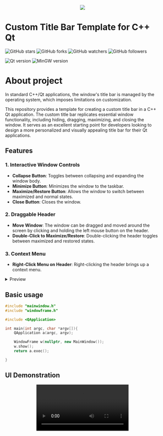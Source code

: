 <p align="center">
  <img src="https://github.com/user-attachments/assets/1bc0abb6-bbb1-442e-980e-addacc69e9e8" />
</p>

# Custom Title Bar Template for C++ Qt

![GitHub stars](https://img.shields.io/github/stars/imitatehappiness/QtCustomTitleBar?style=social)
![GitHub forks](https://img.shields.io/github/forks/imitatehappiness/QtCustomTitleBar?style=social)
![GitHub watchers](https://img.shields.io/github/watchers/imitatehappiness/QtCustomTitleBar?style=social)
![GitHub followers](https://img.shields.io/github/followers/imitatehappiness?style=social)

![Qt version](https://img.shields.io/badge/Qt-5.15.2-151515.svg?Color=EEE&logoColor=EEE)
![MinGW version](https://img.shields.io/badge/MinGW-5.3.0-151515.svg?Color=EEE&logoColor=EEE)

# About project
In standard C++/Qt applications, the window's title bar is managed by the operating system, which imposes limitations on customization. 

This repository provides a template for creating a custom title bar in a C++ Qt application. The custom title bar replicates essential window functionality, including hiding, dragging, maximizing, and closing the window. It serves as an excellent starting point for developers looking to design a more personalized and visually appealing title bar for their Qt applications.

## Features
### 1. Interactive Window Controls
- **Collapse Button**: Toggles between collapsing and expanding the window body.
- **Minimize Button**: Minimizes the window to the taskbar.
- **Maximize/Restore Button**: Allows the window to switch between maximized and normal states.
- **Close Button**: Closes the window.

### 2. Draggable Header
- **Move Window**: The window can be dragged and moved around the screen by clicking and holding the left mouse button on the header.
- **Double-Click to Maximize/Restore**: Double-clicking the header toggles between maximized and restored states.

### 3. Context Menu
- **Right-Click Menu on Header**: Right-clicking the header brings up a context menu.

<details>
  <summary>Preview</summary>
  <p align="center">
    <img src="https://github.com/user-attachments/assets/fd5da370-6855-4240-b46b-3f9a5602e51c">
  </p>
</details>

## Basic usage

``` C++
#include "mainwindow.h"
#include "windowframe.h"

#include <QApplication>

int main(int argc, char *argv[]){
    QApplication a(argc, argv);

    WindowFrame w(nullptr, new MainWindow());
    w.show();
    return a.exec();

}
```
## UI Demonstration

<p align="center">
  <video src="https://github.com/user-attachments/assets/d4fdcd9a-8565-40e6-85cc-cbb7d70438e5" />
</p>














